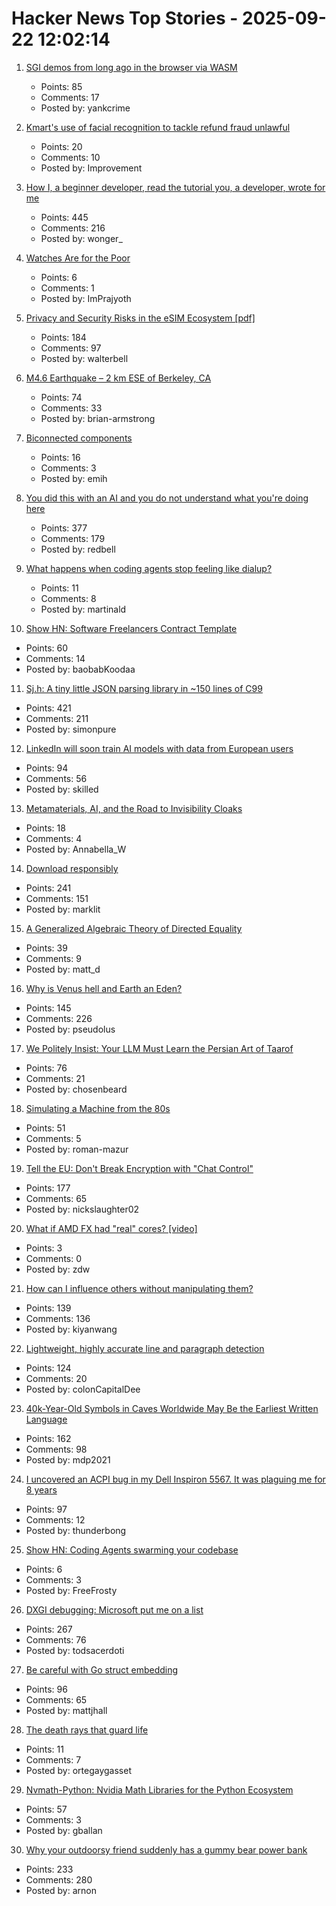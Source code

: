 # Hacker News Top Stories - 2025-09-22 12:02:14

1. [SGI demos from long ago in the browser via WASM](https://github.com/sgi-demos)
   - Points: 85
   - Comments: 17
   - Posted by: yankcrime

2. [Kmart's use of facial recognition to tackle refund fraud unlawful](https://www.oaic.gov.au/news/media-centre/18-kmarts-use-of-facial-recognition-to-tackle-refund-fraud-unlawful,-privacy-commissioner-finds)
   - Points: 20
   - Comments: 10
   - Posted by: Improvement

3. [How I, a beginner developer, read the tutorial you, a developer, wrote for me](https://anniemueller.com/posts/how-i-a-non-developer-read-the-tutorial-you-a-developer-wrote-for-me-a-beginner)
   - Points: 445
   - Comments: 216
   - Posted by: wonger_

4. [Watches Are for the Poor](https://prajyoth.pages.dev/article?id=2025-09-20-watches-are-for-the-poor)
   - Points: 6
   - Comments: 1
   - Posted by: ImPrajyoth

5. [Privacy and Security Risks in the eSIM Ecosystem [pdf]](https://www.usenix.org/system/files/usenixsecurity25-motallebighomi.pdf)
   - Points: 184
   - Comments: 97
   - Posted by: walterbell

6. [M4.6 Earthquake – 2 km ESE of Berkeley, CA](https://earthquake.usgs.gov/earthquakes/eventpage/ew1758534970/executive)
   - Points: 74
   - Comments: 33
   - Posted by: brian-armstrong

7. [Biconnected components](https://emi-h.com/articles/bcc.html)
   - Points: 16
   - Comments: 3
   - Posted by: emih

8. [You did this with an AI and you do not understand what you're doing here](https://hackerone.com/reports/3340109)
   - Points: 377
   - Comments: 179
   - Posted by: redbell

9. [What happens when coding agents stop feeling like dialup?](https://martinalderson.com/posts/what-happens-when-coding-agents-stop-feeling-like-dialup/)
   - Points: 11
   - Comments: 8
   - Posted by: martinald

10. [Show HN: Software Freelancers Contract Template](https://sopimusgeneraattori.ohjelmistofriikit.fi/?lang=en)
   - Points: 60
   - Comments: 14
   - Posted by: baobabKoodaa

11. [Sj.h: A tiny little JSON parsing library in ~150 lines of C99](https://github.com/rxi/sj.h)
   - Points: 421
   - Comments: 211
   - Posted by: simonpure

12. [LinkedIn will soon train AI models with data from European users](https://hostvix.com/linkedin-will-soon-train-ai-models-with-data-from-european-users/)
   - Points: 94
   - Comments: 56
   - Posted by: skilled

13. [Metamaterials, AI, and the Road to Invisibility Cloaks](https://open.substack.com/pub/thepotentialsurface/p/metamaterials-ai-and-the-road-to)
   - Points: 18
   - Comments: 4
   - Posted by: Annabella_W

14. [Download responsibly](https://blog.geofabrik.de/index.php/2025/09/10/download-responsibly/)
   - Points: 241
   - Comments: 151
   - Posted by: marklit

15. [A Generalized Algebraic Theory of Directed Equality](https://jacobneu.phd/)
   - Points: 39
   - Comments: 9
   - Posted by: matt_d

16. [Why is Venus hell and Earth an Eden?](https://www.quantamagazine.org/why-is-venus-hell-and-earth-an-eden-20250915/)
   - Points: 145
   - Comments: 226
   - Posted by: pseudolus

17. [We Politely Insist: Your LLM Must Learn the Persian Art of Taarof](https://arxiv.org/abs/2509.01035)
   - Points: 76
   - Comments: 21
   - Posted by: chosenbeard

18. [Simulating a Machine from the 80s](https://rmazur.io/blog/fahivets.html)
   - Points: 51
   - Comments: 5
   - Posted by: roman-mazur

19. [Tell the EU: Don't Break Encryption with "Chat Control"](https://www.mozillafoundation.org/en/campaigns/tell-the-eu-dont-break-encryption-with-chat-control/)
   - Points: 177
   - Comments: 65
   - Posted by: nickslaughter02

20. [What if AMD FX had "real" cores? [video]](https://www.youtube.com/watch?v=Lb4FDtAwnqU)
   - Points: 3
   - Comments: 0
   - Posted by: zdw

21. [How can I influence others without manipulating them?](https://andiroberts.com/leadership-questions/how-to-influence-others-without-manipulating)
   - Points: 139
   - Comments: 136
   - Posted by: kiyanwang

22. [Lightweight, highly accurate line and paragraph detection](https://arxiv.org/abs/2203.09638)
   - Points: 124
   - Comments: 20
   - Posted by: colonCapitalDee

23. [40k-Year-Old Symbols in Caves Worldwide May Be the Earliest Written Language](https://www.openculture.com/2025/09/40000-year-old-symbols-found-in-caves-worldwide-may-be-the-earliest-written-language.html)
   - Points: 162
   - Comments: 98
   - Posted by: mdp2021

24. [I uncovered an ACPI bug in my Dell Inspiron 5567. It was plaguing me for 8 years](https://triangulatedexistence.mataroa.blog/blog/i-uncovered-an-acpi-bug-in-my-dell-inspiron-5667-it-was-plaguing-me-for-8-years/)
   - Points: 97
   - Comments: 12
   - Posted by: thunderbong

25. [Show HN: Coding Agents swarming your codebase](https://infrastructureas.ai)
   - Points: 6
   - Comments: 3
   - Posted by: FreeFrosty

26. [DXGI debugging: Microsoft put me on a list](https://slugcat.systems/post/25-09-21-dxgi-debugging-microsoft-put-me-on-a-list/)
   - Points: 267
   - Comments: 76
   - Posted by: todsacerdoti

27. [Be careful with Go struct embedding](https://mattjhall.co.uk/posts/be-careful-with-go-struct-embedding.html)
   - Points: 96
   - Comments: 65
   - Posted by: mattjhall

28. [The death rays that guard life](https://worksinprogress.co/issue/the-death-rays-that-guard-life/)
   - Points: 11
   - Comments: 7
   - Posted by: ortegaygasset

29. [Nvmath-Python: Nvidia Math Libraries for the Python Ecosystem](https://github.com/NVIDIA/nvmath-python)
   - Points: 57
   - Comments: 3
   - Posted by: gballan

30. [Why your outdoorsy friend suddenly has a gummy bear power bank](https://www.theverge.com/tech/781387/backpacking-ultralight-haribo-power-bank)
   - Points: 233
   - Comments: 280
   - Posted by: arnon

